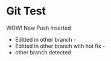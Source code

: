 # Git Test
WOW! New Push Inserted

- Editted in other branch -
- Editted in other branch with hot fix -
- other branch detected
